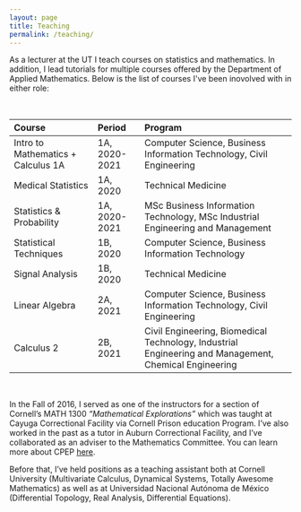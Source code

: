 ```yaml
---
layout: page
title: Teaching
permalink: /teaching/
---
```


<meta http-equiv="Content-Type" content="text/html; charset=utf-8"/>  <!-- For correct rendering with Emacs -->

As a lecturer at the UT I teach courses on statistics and mathematics. In addition, I lead tutorials for multiple courses offered by the Department of Applied Mathematics. Below is the list of courses I've been inovolved with in either role:

&nbsp;

| Course | Period | Program |
| :----- | :----- | :------ |
| Intro to Mathematics + Calculus 1A | 1A, 2020-2021 | Computer Science, Business Information Technology, Civil Engineering |
| Medical Statistics | 1A, 2020 | Technical Medicine |
| Statistics & Probability | 1A, 2020-2021 | MSc Business Information Technology, MSc Industrial Engineering and Management |
| Statistical Techniques | 1B, 2020 | Computer Science, Business Information Technology |
| Signal Analysis | 1B, 2020 | Technical Medicine |
| Linear Algebra | 2A, 2021 | Computer Science, Business Information Technology, Civil Engineering |
| Calculus 2 | 2B, 2021 | Civil Engineering, Biomedical Technology, Industrial Engineering and Management, Chemical Engineering |

&nbsp;

In the Fall of 2016, I served as one of the instructors for a section of Cornell’s MATH 1300 *“Mathematical Explorations”* which was taught at Cayuga Correctional Facility via Cornell Prison education Program. I’ve also worked in the past as a tutor in Auburn Correctional Facility, and I’ve collaborated as an adviser to the Mathematics Committee. You can learn more about CPEP [here](http://cpep.cornell.edu/).

Before that, I’ve held positions as a teaching assistant both at Cornell University (Multivariate Calculus, Dynamical Systems, Totally Awesome Mathematics) as well as at Universidad Nacional Autónoma de México (Differential Topology, Real Analysis, Differential Equations).

&nbsp;

&nbsp;
